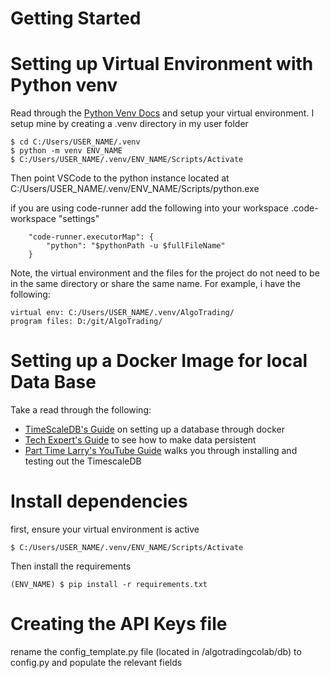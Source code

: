 # Getting Started


# Setting up Virtual Environment with Python venv

Read through the [Python Venv Docs](https://docs.python.org/3/tutorial/venv.html) and setup your virtual environment. I setup mine by creating a .venv directory in my user folder
```
$ cd C:/Users/USER_NAME/.venv
$ python -m venv ENV_NAME
$ C:/Users/USER_NAME/.venv/ENV_NAME/Scripts/Activate
```
Then point VSCode to the python instance located at C:/Users/USER_NAME/.venv/ENV_NAME/Scripts/python.exe 

if you are using code-runner add the following into your workspace .code-workspace "settings" 
```
    "code-runner.executorMap": {
        "python": "$pythonPath -u $fullFileName"
    }
```

Note, the virtual environment and the files for the project do not need to be in the same directory or share the same name. For example, i have the following:
```
virtual env: C:/Users/USER_NAME/.venv/AlgoTrading/
program files: D:/git/AlgoTrading/
```
# Setting up a Docker Image for local Data Base
Take a read through the following: 
* [TimeScaleDB's Guide](https://docs.timescale.com/timescaledb/latest/how-to-guides/install-timescaledb/self-hosted/docker/installation-docker/#docker) on setting up a database through docker
* [Tech Expert's Guide](https://techexpert.tips/timescaledb/timescaledb-docker-installation/) to see how to make data persistent
* [Part Time Larry's YouTube Guide](https://youtu.be/4dwCjaX4QUE?t=604) walks you through installing and testing out the TimescaleDB

# Install dependencies

first, ensure your virtual environment is active
```
$ C:/Users/USER_NAME/.venv/ENV_NAME/Scripts/Activate
```
Then install the requirements
```
(ENV_NAME) $ pip install -r requirements.txt
```

# Creating the API Keys file

rename the config_template.py file (located in /algotradingcolab/db) to config.py and populate the relevant fields
